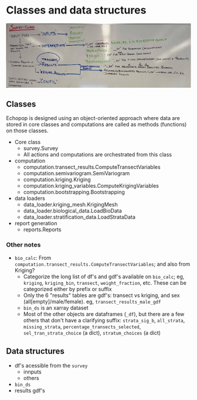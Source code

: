 # Classes and data structures

![ text ](images/core_data_structure.jpg)

## Classes

Echopop is designed using an object-oriented approach where data are stored in core classes and computations are called as methods (functions) on those classes.

- Core class
  - survey.Survey
  - All actions and computations are orchestrated from this class
- computation
  - computation.transect_results.ComputeTransectVariables
  - computation.semivariogram.SemiVariogram
  - computation.kriging.Kriging
  - computation.kriging_variables.ComputeKrigingVariables
  - computation.bootstrapping.Bootstrapping
- data loaders
  - data_loader.kriging_mesh.KrigingMesh
  - data_loader.biological_data.LoadBioData
  - data_loader.stratification_data.LoadStrataData
- report generation
  - reports.Reports

### Other notes

- `bio_calc`: From `computation.transect_results.ComputeTransectVariables`; and also from Kriging?
  - Categorize the long list of df's and gdf's available on `bio_calc`; eg, `kriging`, `kriging_bin`, `transect`, `weight_fraction`, etc. These can be categorized either by prefix or suffix
  - Only the 6 "results" tables are gdf's: transect vs kriging, and sex (all[empty]/male/female). eg, `transect_results_male_gdf`
  - `bin_ds` is an xarray dataset
  - Most of the other objects are dataframes (`_df`), but there are a few others that don't have a clarifying suffix: `strata_sig_b`, `all_strata`, `missing_strata`, `percentage_transects_selected`, `sel_tran_strata_choice` (a dict), `stratum_choices` (a dict)


## Data structures

- df's acessible from the `survey`
    - innputs
    - others
- `bin_ds` 
- results gdf's